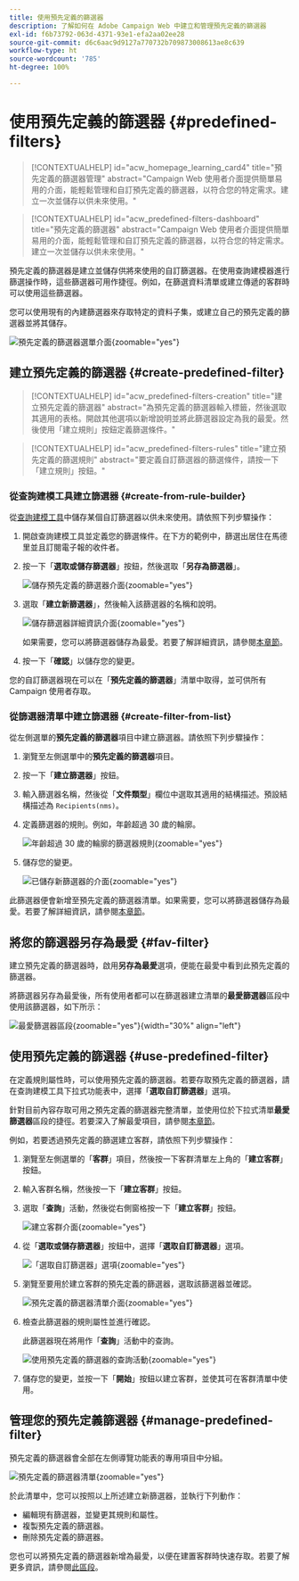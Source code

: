 ```yaml
---
title: 使用預先定義的篩選器
description: 了解如何在 Adobe Campaign Web 中建立和管理預先定義的篩選器
exl-id: f6b73792-063d-4371-93e1-efa2aa02ee28
source-git-commit: d6c6aac9d9127a770732b709873008613ae8c639
workflow-type: ht
source-wordcount: '785'
ht-degree: 100%

---
```


# 使用預先定義的篩選器 {#predefined-filters}

>[!CONTEXTUALHELP]
>id="acw_homepage_learning_card4"
>title="預先定義的篩選器管理"
>abstract="Campaign Web 使用者介面提供簡單易用的介面，能輕鬆管理和自訂預先定義的篩選器，以符合您的特定需求。建立一次並儲存以供未來使用。"

>[!CONTEXTUALHELP]
>id="acw_predefined-filters-dashboard"
>title="預先定義的篩選器"
>abstract="Campaign Web 使用者介面提供簡單易用的介面，能輕鬆管理和自訂預先定義的篩選器，以符合您的特定需求。建立一次並儲存以供未來使用。"

預先定義的篩選器是建立並儲存供將來使用的自訂篩選器。在使用查詢建模器進行篩選操作時，這些篩選器可用作捷徑。例如，在篩選資料清單或建立傳遞的客群時可以使用這些篩選器。

您可以使用現有的內建篩選器來存取特定的資料子集，或建立自己的預先定義的篩選器並將其儲存。

![預先定義的篩選器選單介面](assets/predefined-filters-menu.png){zoomable="yes"}

## 建立預先定義的篩選器 {#create-predefined-filter}

>[!CONTEXTUALHELP]
>id="acw_predefined-filters-creation"
>title="建立預先定義的篩選器"
>abstract="為預先定義的篩選器輸入標籤，然後選取其適用的表格。開啟其他選項以新增說明並將此篩選器設定為我的最愛。然後使用「建立規則」按鈕定義篩選條件。"

>[!CONTEXTUALHELP]
>id="acw_predefined-filters-rules"
>title="建立預先定義的篩選規則"
>abstract="要定義自訂篩選器的篩選條件，請按一下「建立規則」按鈕。"

### 從查詢建模工具建立篩選器 {#create-from-rule-builder}

從[查詢建模工具](../query/query-modeler-overview.md)中儲存某個自訂篩選器以供未來使用。請依照下列步驟操作：

1. 開啟查詢建模工具並定義您的篩選條件。在下方的範例中，篩選出居住在馬德里並且訂閱電子報的收件者。
1. 按一下「**選取或儲存篩選器**」按鈕，然後選取「**另存為篩選器**」。

   ![儲存預先定義的篩選器介面](assets/predefined-filters-save.png){zoomable="yes"}

1. 選取「**建立新篩選器**」，然後輸入該篩選器的名稱和說明。

   ![儲存篩選器詳細資訊介面](assets/predefined-filters-save-filter.png){zoomable="yes"}

   如果需要，您可以將篩選器儲存為最愛。若要了解詳細資訊，請參閱[本章節](#fav-filter)。

1. 按一下「**確認**」以儲存您的變更。

您的自訂篩選器現在可以在「**預先定義的篩選器**」清單中取得，並可供所有 Campaign 使用者存取。

### 從篩選器清單中建立篩選器 {#create-filter-from-list}

從左側選單的&#x200B;**預先定義的篩選器**&#x200B;項目中建立篩選器。請依照下列步驟操作：

1. 瀏覽至左側選單中的&#x200B;**預先定義的篩選器**&#x200B;項目。
1. 按一下「**建立篩選器**」按鈕。
1. 輸入篩選器名稱，然後從「**文件類型**」欄位中選取其適用的結構描述。預設結構描述為 `Recipients(nms)`。

1. 定義篩選器的規則。例如，年齡超過 30 歲的輪廓。

   ![年齡超過 30 歲的輪廓的篩選器規則](assets/filter-30+.png){zoomable="yes"}

1. 儲存您的變更。

   ![已儲存新篩選器的介面](assets/new-filter.png){zoomable="yes"}

此篩選器便會新增至預先定義的篩選器清單。如果需要，您可以將篩選器儲存為最愛。若要了解詳細資訊，請參閱[本章節](#fav-filter)。

## 將您的篩選器另存為最愛 {#fav-filter}

建立預先定義的篩選器時，啟用&#x200B;**另存為最愛**&#x200B;選項，便能在最愛中看到此預先定義的篩選器。

將篩選器另存為最愛後，所有使用者都可以在篩選器建立清單的&#x200B;**最愛篩選器**&#x200B;區段中使用該篩選器，如下所示：

![最愛篩選器區段](assets/predefined-filters-favorite.png){zoomable="yes"}{width="30%" align="left"}

## 使用預先定義的篩選器 {#use-predefined-filter}

在定義規則屬性時，可以使用預先定義的篩選器。若要存取預先定義的篩選器，請在查詢建模工具下拉式功能表中，選擇「**選取自訂篩選器**」選項。

針對目前內容存取可用之預先定義的篩選器完整清單，並使用位於下拉式清單&#x200B;**最愛篩選器**&#x200B;區段的捷徑。若要深入了解最愛項目，請參閱[本章節](#fav-filter)。

例如，若要透過預先定義的篩選建立客群，請依照下列步驟操作：

1. 瀏覽至左側選單的「**客群**」項目，然後按一下客群清單左上角的「**建立客群**」按鈕。
1. 輸入客群名稱，然後按一下「**建立客群**」按鈕。
1. 選取「**查詢**」活動，然後從右側窗格按一下「**建立客群**」按鈕。

   ![建立客群介面](assets/build-audience-from-filter.png){zoomable="yes"}

1. 從「**選取或儲存篩選器**」按鈕中，選擇「**選取自訂篩選器**」選項。

   ![「選取自訂篩選器」選項](assets/build-audience-select-custom-filter.png){zoomable="yes"}

1. 瀏覽至要用於建立客群的預先定義的篩選器，選取該篩選器並確認。

   ![預先定義的篩選器清單介面](assets/build-audience-filter-list.png){zoomable="yes"}

1. 檢查此篩選器的規則屬性並進行確認。

   此篩選器現在將用作「**查詢**」活動中的查詢。

   ![使用預先定義的篩選器的查詢活動](assets/build-audience-confirm.png){zoomable="yes"}

1. 儲存您的變更，並按一下「**開始**」按鈕以建立客群，並使其可在客群清單中使用。

## 管理您的預先定義篩選器 {#manage-predefined-filter}

預先定義的篩選器會全部在左側導覽功能表的專用項目中分組。

![預先定義的篩選器清單](assets/list-of-filters.png){zoomable="yes"}

於此清單中，您可以按照以上所述建立新篩選器，並執行下列動作：

* 編輯現有篩選器，並變更其規則和屬性。
* 複製預先定義的篩選器。
* 刪除預先定義的篩選器。

您也可以將預先定義的篩選器新增為最愛，以便在建置客群時快速存取。若要了解更多資訊，請參閱[此區段](#fav-filter)。

<!--
## Built-in predefined filters {#ootb-predefined-filter}

Campaign comes with a set of predefined filters, built from the client console. These filters can be used to define your audiences, and rules. They must not be modified.
-->
